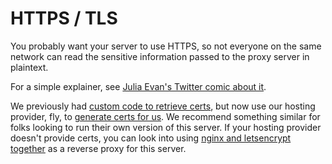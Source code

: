 # HTTPS / TLS

You probably want your server to use HTTPS, so not everyone on the same network
can read the sensitive information passed to the proxy server in plaintext.

For a simple explainer, see [Julia Evan's Twitter comic about it](https://twitter.com/b0rk/status/809594614147645440/photo/1).

We previously had [custom code to retrieve certs](https://github.com/SuffolkLITLab/EfileProxyServer/blob/b287ed3fe42e71458b8a594d0287d542b6f6035e/docs/https.md#getting-a-certificate), but now use our hosting provider, fly, to [generate certs for us](https://fly.io/docs/flyctl/certs/). We recommend something similar for folks looking to run
their own version of this server. If your hosting provider doesn't provide certs, you can
look into using [nginx and letsencrypt together](esc.sh/blog/lets-encrypt-and-nginx-definitive-guide/) as a reverse proxy for this server.
